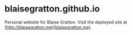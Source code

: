 # blaisegratton.github.io

Personal website for Blaise Gratton. Visit the deployed site at [http://blaisegratton.me](blaisegratton.me).
